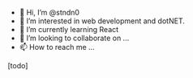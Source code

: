 - 👋 Hi, I’m @stndn0
- 👀 I’m interested in web development and dotNET.
- 🌱 I’m currently learning React
- 💞️ I’m looking to collaborate on ...
- 📫 How to reach me ...

[todo]

<!---
stndn0/stndn0 is a ✨ special ✨ repository because its `README.md` (this file) appears on your GitHub profile.
You can click the Preview link to take a look at your changes.
--->
